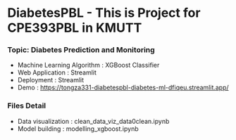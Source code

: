 # DiabetesPBL - This is Project for CPE393PBL in KMUTT
### Topic: Diabetes Prediction and Monitoring

- Machine Learning Algorithm : XGBoost Classifier
- Web Application : Streamlit
- Deployment : Streamlit
- Demo : https://tongza331-diabetespbl-diabetes-ml-dfiqeu.streamlit.app/

### Files Detail
- Data visualization : clean_data_viz_data0clean.ipynb
- Model building : modelling_xgboost.ipynb
